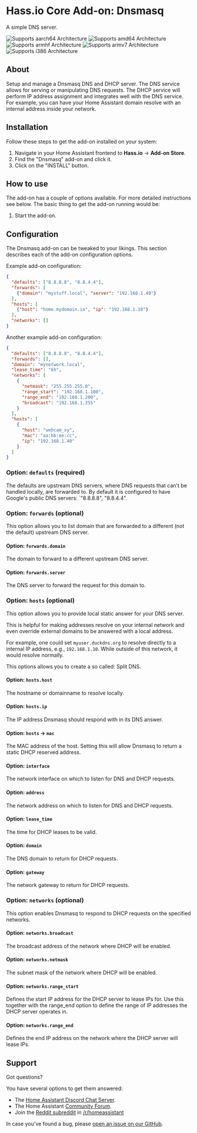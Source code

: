# Hass.io Core Add-on: Dnsmasq

A simple DNS server.

![Supports aarch64 Architecture][aarch64-shield] ![Supports amd64 Architecture][amd64-shield] ![Supports armhf Architecture][armhf-shield] ![Supports armv7 Architecture][armv7-shield] ![Supports i386 Architecture][i386-shield]

## About

Setup and manage a Dnsmasq DNS and DHCP server. The DNS service allows for
serving or manipulating DNS requests. The DHCP service will perform IP address
assignment and integrates well with the DNS service. For example, you can have
your Home Assistant domain resolve with an internal address inside your network.

## Installation

Follow these steps to get the add-on installed on your system:

1. Navigate in your Home Assistant frontend to **Hass.io** -> **Add-on Store**.
2. Find the "Dnsmasq" add-on and click it.
3. Click on the "INSTALL" button.

## How to use

The add-on has a couple of options available. For more detailed instructions
see below. The basic thing to get the add-on running would be:

1. Start the add-on.

## Configuration

The Dnsmasq add-on can be tweaked to your likings. This section
describes each of the add-on configuration options.

Example add-on configuration:

```json
{
  "defaults": ["8.8.8.8", "8.8.4.4"],
  "forwards": [
    {"domain": "mystuff.local", "server": "192.168.1.40"}
  ],
  "hosts": [
    {"host": "home.mydomain.io", "ip": "192.168.1.10"}
  ],
  "networks": []
}
```

Another example add-on configuration:

```json
{
  "defaults": ["8.8.8.8", "8.8.4.4"],
  "forwards": [],
  "domain": "mynetwork.local",
  "lease_time": "6h",
  "networks": [
    {
      "netmask": "255.255.255.0",
      "range_start": "192.168.1.100",
      "range_end": "192.168.1.200",
      "broadcast": "192.168.1.255"
    }
  ],
  "hosts": [
    {
      "host": "webcam_xy",
      "mac": "aa:bb:ee:cc",
      "ip": "192.168.1.40"
    }
  ]
}
```

### Option: `defaults` (required)

The defaults are upstream DNS servers, where DNS requests that can't
be handled locally, are forwarded to. By default it is configured to have
Google's public DNS servers: `"8.8.8.8", "8.8.4.4".

### Option: `forwards` (optional)

This option allows you to list domain that are forwarded to a different
(not the default) upstream DNS server.

#### Option: `forwards.domain`

The domain to forward to a different upstream DNS server.

#### Option: `forwards.server`

The DNS server to forward the request for this domain to.

### Option: `hosts` (optional)

This option allows you to provide local static answer for your DNS server.

This is helpful for making addresses resolve on your internal network and
even override external domains to be answered with a local address.

For example, one could set `myuser.duckdns.org` to resolve directly to a
internal IP address, e.g., `192.168.1.10`. While outside of this network,
it would resolve normally.

This options allows you to create a so called: Split DNS.

#### Option: `hosts.host`

The hostname or domainname to resolve locally.

#### Option: `hosts.ip`

The IP address Dnsmasq should respond with in its DNS answer.

#### Option: `hosts` -> `mac`

The MAC address of the host. Setting this will allow Dnsmasq to return a
static DHCP reserved address.

#### Option: `interface`

The network interface on which to listen for DNS and DHCP requests.

#### Option: `address`

The network address on which to listen for DNS and DHCP requests.

#### Option: `lease_time`

The time for DHCP leases to be valid.

#### Option: `domain`

The DNS domain to return for DHCP requests.

#### Option: `gateway`

The network gateway to return for DHCP requests.

### Option: `networks` (optional)

This option enables Dnsmasq to respond to DHCP requests on the specified
networks.

#### Option: `networks.broadcast`

The broadcast address of the network where DHCP will be enabled.

#### Option: `networks.netmask`

The subnet mask of the network where DHCP will be enabled.

#### Option: `networks.range_start`

Defines the start IP address for the DHCP server to lease IPs for.
Use this together with the range_end option to define the range of IP
addresses the DHCP server operates in.

#### Option: `networks.range_end`

Defines the end IP address on the network where the DHCP server will lease IPs.

## Support

Got questions?

You have several options to get them answered:

- The [Home Assistant Discord Chat Server][discord].
- The Home Assistant [Community Forum][forum].
- Join the [Reddit subreddit][reddit] in [/r/homeassistant][reddit]

In case you've found a bug, please [open an issue on our GitHub][issue].

[aarch64-shield]: https://img.shields.io/badge/aarch64-yes-green.svg
[amd64-shield]: https://img.shields.io/badge/amd64-yes-green.svg
[armhf-shield]: https://img.shields.io/badge/armhf-yes-green.svg
[armv7-shield]: https://img.shields.io/badge/armv7-yes-green.svg
[discord]: https://discord.gg/c5DvZ4e
[forum]: https://community.home-assistant.io
[i386-shield]: https://img.shields.io/badge/i386-yes-green.svg
[issue]: https://github.com/home-assistant/hassio-addons/issues
[reddit]: https://reddit.com/r/homeassistant
[repository]: https://github.com/hassio-addons/repository
